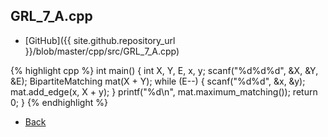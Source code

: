 ## GRL_7_A.cpp

- [GitHub]({{ site.github.repository_url }}/blob/master/cpp/src/GRL_7_A.cpp)

{% highlight cpp %}
int main() {
  int X, Y, E, x, y;
  scanf("%d%d%d", &X, &Y, &E);
  BipartiteMatching mat(X + Y);
  while (E--) {
    scanf("%d%d", &x, &y);
    mat.add_edge(x, X + y);
  }
  printf("%d\n", mat.maximum_matching());
  return 0;
}
{% endhighlight %}

- [Back](../../..)
